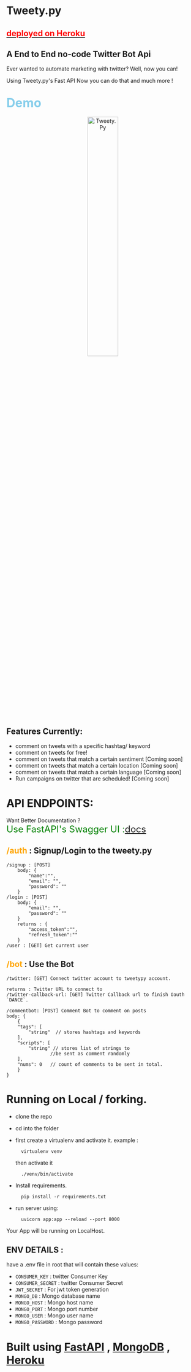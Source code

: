 # Tweety.py 

## [<font color=red align=center>deployed on Heroku</font>](https://tweetypy1.herokuapp.com/)
## A End to End no-code Twitter Bot Api

Ever wanted to automate marketing with twitter? Well, now you can!

Using Tweety.py's Fast API Now you can do that and much more !

## <font size=6 color=skyblue>Demo</font> 
  <p align="center">
    <img width="40%" src="https://1000logos.net/wp-content/uploads/2021/04/Twitter-logo.png" alt="Tweety.Py"/>
  </p>

## Features Currently:
- comment on tweets with a specific hashtag/ keyword
- comment on tweets for free!
- comment on tweets that match a certain sentiment [Coming soon]
- comment on tweets that match a certain location [Coming soon]
- comment on tweets that match a certain language [Coming soon]
- Run campaigns on twitter that are scheduled! [Coming soon]

# API ENDPOINTS:

Want Better Documentation ?  
 <font size=5 color=green>Use FastAPI's Swagger UI :[docs](https://tweetypy1.herokuapp.com/docs)</font>
## <font color=orange>/auth</font> : Signup/Login to the tweety.py
    /signup : [POST]
        body: {
            "name":"",
            "email": "",
            "password": ""
        }
    /login : [POST]
        body: {
            "email": "",
            "password": ""
        }
        returns : {
            "access_token":"",
            "refresh_token":""
        }
    /user : [GET] Get current user
## <font color=orange>/bot</font> : Use the Bot
    /twitter: [GET] Connect twitter account to tweetypy account.

    returns : Twitter URL to connect to
    /twitter-callback-url: [GET] Twitter Callback url to finish Oauth `DANCE`.

    /commentbot: [POST] Comment Bot to comment on posts
    body: {
        {
        "tags": [
            "string"  // stores hashtags and keywords
        ],
        "scripts": [
            "string" // stores list of strings to
                    //be sent as comment randomly
        ],
        "nums": 0   // count of comments to be sent in total.
        }
    }

# Running on Local / forking.

- clone the repo
- cd into the folder
- first create a virtualenv and activate it.
    example : 
    
        virtualenv venv
    then activate it
        
        ./venv/bin/activate

- Install requirements.
    
        pip install -r requirements.txt

- run server using:

        uvicorn app:app --reload --port 8000

Your App will be running on LocalHost.

## ENV DETAILS :
have a .env file in root that will contain these values:
- ```CONSUMER_KEY``` : twitter Consumer Key
- ```CONSUMER_SECRET``` : twitter Consumer Secret
- ```JWT_SECRET``` : For jwt token generation
- ```MONGO_DB``` : Mongo database name
- ```MONGO_HOST``` : Mongo host name 
- ```MONGO_PORT``` : Mongo port number
- ```MONGO_USER``` : Mongo user name
- ```MONGO_PASSWORD``` : Mongo password


# Built using [FastAPI](https://fastapi.tiangolo.com) , [MongoDB](https://mongodb.org) , [Heroku](https://www.heroku.com)

